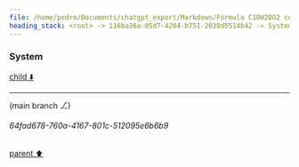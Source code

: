 ```yaml
---
file: /home/pedro/Documents/chatgpt_export/Markdown/Fórmula C10H20O2 com Subscritos.md
heading_stack: <root> -> 116ba36a-05d7-4284-b751-2038d5514b42 -> System
---
```

### System

[child ⬇️](#64fad678-760a-4167-801c-512095e6b6b9)

---

(main branch ⎇)
###### 64fad678-760a-4167-801c-512095e6b6b9
[parent ⬆️](#116ba36a-05d7-4284-b751-2038d5514b42)
